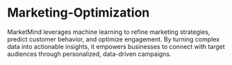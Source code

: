 # Marketing-Optimization
MarketMind leverages machine learning to refine marketing strategies, predict customer behavior, and optimize engagement. By turning complex data into actionable insights, it empowers businesses to connect with target audiences through personalized, data-driven campaigns.
